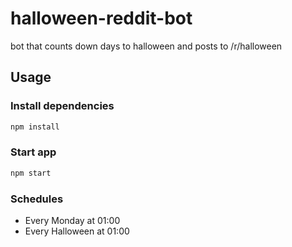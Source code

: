 # halloween-reddit-bot
bot that counts down days to halloween and posts to /r/halloween

## Usage

### Install dependencies

```bash
npm install
```

### Start app

```bash
npm start
```

### Schedules

- Every Monday at 01:00
- Every Halloween at 01:00
